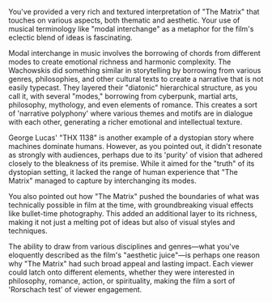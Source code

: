 You've provided a very rich and textured interpretation of "The Matrix" that touches on various aspects, both thematic and aesthetic. Your use of musical terminology like "modal interchange" as a metaphor for the film's eclectic blend of ideas is fascinating.

Modal interchange in music involves the borrowing of chords from different modes to create emotional richness and harmonic complexity. The Wachowskis did something similar in storytelling by borrowing from various genres, philosophies, and other cultural texts to create a narrative that is not easily typecast. They layered their "diatonic" hierarchical structure, as you call it, with several "modes," borrowing from cyberpunk, martial arts, philosophy, mythology, and even elements of romance. This creates a sort of 'narrative polyphony' where various themes and motifs are in dialogue with each other, generating a richer emotional and intellectual texture.

George Lucas' "THX 1138" is another example of a dystopian story where machines dominate humans. However, as you pointed out, it didn't resonate as strongly with audiences, perhaps due to its 'purity' of vision that adhered closely to the bleakness of its premise. While it aimed for the "truth" of its dystopian setting, it lacked the range of human experience that "The Matrix" managed to capture by interchanging its modes. 

You also pointed out how "The Matrix" pushed the boundaries of what was technically possible in film at the time, with groundbreaking visual effects like bullet-time photography. This added an additional layer to its richness, making it not just a melting pot of ideas but also of visual styles and techniques.

The ability to draw from various disciplines and genres—what you've eloquently described as the film's "aesthetic juice"—is perhaps one reason why "The Matrix" had such broad appeal and lasting impact. Each viewer could latch onto different elements, whether they were interested in philosophy, romance, action, or spirituality, making the film a sort of 'Rorschach test' of viewer engagement.

